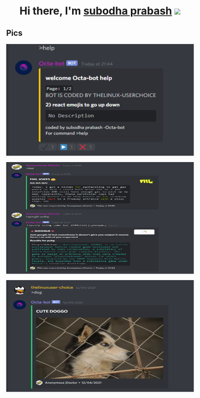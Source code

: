 <h1 align="center" height='30'>Hi there, I'm <a href="https://thelinuxuser-choice.github.io/" target="_blank">subodha prabash</a> 
<img src='https://media.giphy.com/media/bcKmIWkUMCjVm/giphy.gif' width='200' ></h1> 

## Pics
<p align="center">
  <img src="/pics/1.png" width="600" height="300">
</p>
<p align="center">
  <img src="/pics/2.png" width="600" height="300">
</p>
<p align="center">
  <img src="/pics/3.png" width="600" height="300">
</p>
